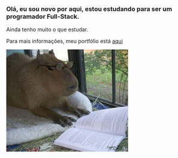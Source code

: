 
<h3>Olá, eu sou novo por aqui, estou estudando para ser um programador Full-Stack.</h3>
<p>Ainda tenho muito o que estudar.</p>
<p>Para mais informações, meu portfólio está <a href="https://leomartinez013.github.io/Portfolio/" target="_blank">aqui</a></p>

<img src="foto_github[1].jpg" width="325px">
